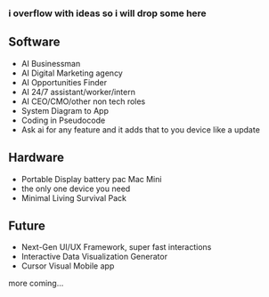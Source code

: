 ### i overflow with ideas so i will drop some here
## Software
*   AI Businessman
*   AI Digital Marketing agency
*   AI Opportunities Finder
*   AI 24/7 assistant/worker/intern
*   AI CEO/CMO/other non tech roles
*   System Diagram to App
*   Coding in Pseudocode
*   Ask ai for any feature and it adds that to you device like a update



## Hardware
- Portable Display battery pac Mac Mini
- the only one device you need
- Minimal Living Survival Pack

## Future
*   Next-Gen UI/UX Framework, super fast interactions
*   Interactive Data Visualization Generator
*   Cursor Visual Mobile app

more coming...

